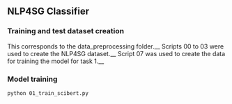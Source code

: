 ## NLP4SG Classifier

### Training and test dataset creation

This corresponds to the data_preprocessing folder.__
Scripts 00 to 03 were used to create the NLP4SG dataset.__
Script 07 was used to create the data for training the model for task 1.__

### Model training

```
python 01_train_scibert.py
```